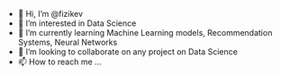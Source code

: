 - 👋 Hi, I’m @fizikev
- 👀 I’m interested in Data Science
- 🌱 I’m currently learning Machine Learning models, Recommendation Systems, Neural Networks
- 💞️ I’m looking to collaborate on any project on Data Science
- 📫 How to reach me ...

<!---
fizikev/fizikev is a ✨ special ✨ repository because its `README.md` (this file) appears on your GitHub profile.
You can click the Preview link to take a look at your changes.
--->
